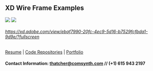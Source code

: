 ## XD Wire Frame Examples 
![](examples_of_work/streamline%20wire.png)
![](examples_of_work/streamline-%20lines.png)
###### https://xd.adobe.com/view/ebaf7990-20fc-4ec9-5d16-b7529fcfbda1-9d9e/?fullscreen
[Resume](https://github.com/jdthatcher/resume/blob/master/README.md) | [Code Repositories](https://github.com/jdthatcher?tab=repositories) | [Portfolio](https://github.com/jdthatcher/resume/blob/master/PORTFOLIO.md) 
#### Contact Information: [thatcher@comsynth.com](mailto:thatcher@comsynth.com) // (+1) **615 943 2197**
